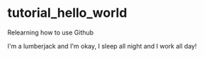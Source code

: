 # tutorial_hello_world
Relearning how to use Github 

I'm a lumberjack and I'm okay, I sleep all night and I work all day!
